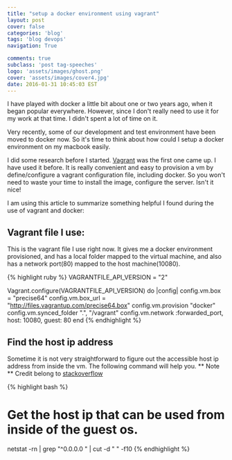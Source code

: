 ```yaml
---
title: "setup a docker environment using vagrant"
layout: post
cover: false
categories: 'blog'
tags: 'blog devops'
navigation: True

comments: true
subclass: 'post tag-speeches'
logo: 'assets/images/ghost.png'
cover: 'assets/images/cover4.jpg'
date: 2016-01-31 10:45:03 EST
---
```


I have played with docker a little bit about one or two years ago, when it began popular everywhere. However, since I don't really need to use it for my work at that time. I didn't spent a lot of time on it. 

Very recently, some of our development and test environment have been moved to docker now. So it's time to think about how could I setup a docker environment on my macbook easily.

I did some research before I started. [Vagrant](https://www.vagrantup.com/) was the first one came up. I have used it before. It is really convenient and easy to provision a vm by define/configure a vagrant configuration file, including docker. So you won't need to waste your time to install the image, configure the server. Isn't it nice!

I am using this article to summarize something helpful I found during the use of vagrant and docker:

## Vagrant file I use:
This is the vagrant file I use right now. It gives me a docker environment provisioned, and has a local folder mapped to the virtual machine, and also has a network port(80) mapped to the host machine(10080).

{% highlight ruby %}
VAGRANTFILE_API_VERSION = "2"

Vagrant.configure(VAGRANTFILE_API_VERSION) do |config|
  config.vm.box = "precise64"
  config.vm.box_url = "http://files.vagrantup.com/precise64.box"
  config.vm.provision "docker"
  config.vm.synced_folder ".", "/vagrant"
  config.vm.network :forwarded_port, host: 10080, guest: 80
end
{% endhighlight %}



## Find the host ip address
Sometime it is not very straightforward to figure out the accessible host ip address from inside the vm. The following command will help you. 
** Note **  Credit belong to [stackoverflow](www.stackoverflow.com)

{% highlight bash %}
# Get the host ip that can be used from inside of the guest os.
netstat -rn | grep "^0.0.0.0 " | cut -d " " -f10
{% endhighlight %}

